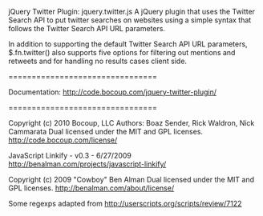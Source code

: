 jQuery Twitter Plugin: jquery.twitter.js
A jQuery plugin that uses the Twitter Search API to put twitter searches on websites using a simple syntax that follows the Twitter Search API URL parameters.

In addition to supporting the default Twitter Search API URL parameters, $.fn.twitter() also supports five options for filtering out mentions and retweets and for handling no results cases client side.

================================

Documentation: http://code.bocoup.com/jquery-twitter-plugin/

================================

Copyright (c) 2010 Bocoup, LLC
Authors: Boaz Sender, Rick Waldron, Nick Cammarata
Dual licensed under the MIT and GPL licenses.
http://code.bocoup.com/license/

JavaScript Linkify - v0.3 - 6/27/2009
http://benalman.com/projects/javascript-linkify/

Copyright (c) 2009 "Cowboy" Ben Alman
Dual licensed under the MIT and GPL licenses.
http://benalman.com/about/license/

Some regexps adapted from http://userscripts.org/scripts/review/7122

